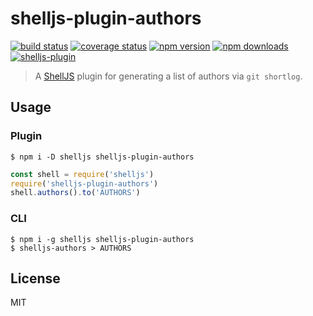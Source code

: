 # shelljs-plugin-authors

[![build status](https://img.shields.io/travis/tanem/shelljs-plugin-authors/master.svg?style=flat-square)](https://travis-ci.org/tanem/shelljs-plugin-authors)
[![coverage status](https://img.shields.io/codecov/c/github/tanem/shelljs-plugin-authors.svg?style=flat-square)](https://codecov.io/gh/tanem/shelljs-plugin-authors)
[![npm version](https://img.shields.io/npm/v/shelljs-plugin-authors.svg?style=flat-square)](https://www.npmjs.com/package/shelljs-plugin-authors)
[![npm downloads](https://img.shields.io/npm/dm/shelljs-plugin-authors.svg?style=flat-square)](https://www.npmjs.com/package/shelljs-plugin-authors)
[![shelljs-plugin](https://img.shields.io/badge/shelljs-plugin-brightgreen.svg?style=flat-square)](https://github.com/shelljs/shelljs/wiki/Using-ShellJS-Plugins)

> A [ShellJS](https://github.com/shelljs/shelljs) plugin for generating a list of authors via `git shortlog`.

## Usage

### Plugin

```
$ npm i -D shelljs shelljs-plugin-authors
```

```js
const shell = require('shelljs')
require('shelljs-plugin-authors')
shell.authors().to('AUTHORS')
```

### CLI

```
$ npm i -g shelljs shelljs-plugin-authors
$ shelljs-authors > AUTHORS
```

## License

MIT
